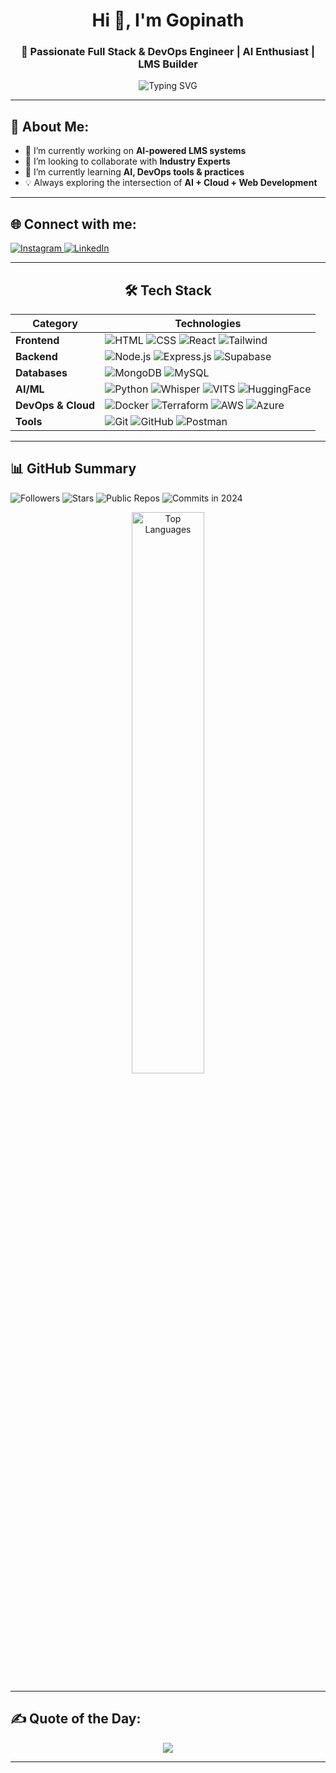 <h1 align="center">Hi 👋, I'm Gopinath</h1>
<h3 align="center">🚀 Passionate Full Stack & DevOps Engineer | AI Enthusiast | LMS Builder</h3>

<p align="center">
  <img src="https://readme-typing-svg.demolab.com?font=Fira+Code&weight=700&size=22&pause=1000&color=36BCF7&center=true&vCenter=true&width=800&lines=%F0%9F%92%BB+Building+AI-powered+LMS+Systems;%F0%9F%A7%A0+Exploring+Speech+to+Speech+Translation;%E2%98%81%EF%B8%8F+AWS+Native+AI+Solutions+Developer;%F0%9F%8C%90+DevOps+Explorer+%7C+Cloud+Practitioner;%F0%9F%9A%80+Lifelong+Learner+%7C+Open+Source+Contributor;%F0%9F%91%A8%E2%80%8D%F0%9F%92%BB+Full+Stack+Developer+%7C+AI+Integrator" alt="Typing SVG" />
</p>




---

## 🚀 About Me:
- 🔭 I’m currently working on **AI-powered LMS systems**
- 👯 I’m looking to collaborate with **Industry Experts**
- 🌱 I’m currently learning **AI, DevOps tools & practices**
- 💡 Always exploring the intersection of **AI + Cloud + Web Development**

---

## 🌐 Connect with me:
<p align="left">
  <a href="https://instagram.com/_gopiii._31" target="_blank">
    <img src="https://img.shields.io/badge/Instagram-%23E4405F.svg?logo=instagram&logoColor=white" alt="Instagram" />
  </a>
  <a href="https://linkedin.com/in/gopinath-m" target="_blank">
    <img src="https://img.shields.io/badge/LinkedIn-%230077B5.svg?logo=linkedin&logoColor=white" alt="LinkedIn" />
  </a>
</p>

---

<div align="center">

## 🛠 Tech Stack

| Category        | Technologies |
|----------------|-------------|
| **Frontend**   | ![HTML](https://img.shields.io/badge/html5-%23E34F26.svg?style=for-the-badge&logo=html5&logoColor=white) ![CSS](https://img.shields.io/badge/css3-%231572B6.svg?style=for-the-badge&logo=css3&logoColor=white) ![React](https://img.shields.io/badge/react-%2320232a.svg?style=for-the-badge&logo=react&logoColor=%2361DAFB) ![Tailwind](https://img.shields.io/badge/tailwindcss-%2338B2AC.svg?style=for-the-badge&logo=tailwind-css&logoColor=white) |
| **Backend**    | ![Node.js](https://img.shields.io/badge/node.js-6DA55F?style=for-the-badge&logo=node.js&logoColor=white) ![Express.js](https://img.shields.io/badge/express-%23404d59.svg?style=for-the-badge&logo=express&logoColor=white) ![Supabase](https://img.shields.io/badge/supabase-3ECF8E?style=for-the-badge&logo=supabase&logoColor=white) |
| **Databases**  | ![MongoDB](https://img.shields.io/badge/mongodb-%2347A248.svg?style=for-the-badge&logo=mongodb&logoColor=white) ![MySQL](https://img.shields.io/badge/mysql-%234479A1.svg?style=for-the-badge&logo=mysql&logoColor=white) |
| **AI/ML**      | ![Python](https://img.shields.io/badge/python-%233776AB.svg?style=for-the-badge&logo=python&logoColor=white) ![Whisper](https://img.shields.io/badge/Whisper-STT-blueviolet?style=for-the-badge) ![VITS](https://img.shields.io/badge/VITS-TTS-orange?style=for-the-badge) ![HuggingFace](https://img.shields.io/badge/huggingface-%23FFD21F.svg?style=for-the-badge&logo=huggingface&logoColor=black) |
| **DevOps & Cloud** | ![Docker](https://img.shields.io/badge/docker-%230db7ed.svg?style=for-the-badge&logo=docker&logoColor=white) ![Terraform](https://img.shields.io/badge/terraform-%235835CC.svg?style=for-the-badge&logo=terraform&logoColor=white) ![AWS](https://img.shields.io/badge/aws-%23FF9900.svg?style=for-the-badge&logo=amazonaws&logoColor=white) ![Azure](https://img.shields.io/badge/azure-%230072C6.svg?style=for-the-badge&logo=microsoftazure&logoColor=white) |
| **Tools**      | ![Git](https://img.shields.io/badge/git-%23F1502F.svg?style=for-the-badge&logo=git&logoColor=white) ![GitHub](https://img.shields.io/badge/github-%23181717.svg?style=for-the-badge&logo=github&logoColor=white) ![Postman](https://img.shields.io/badge/Postman-%23FF6C37.svg?style=for-the-badge&logo=postman&logoColor=white) |

</div>

---


## 📊 GitHub Summary

![Followers](https://img.shields.io/github/followers/gopinath-m?label=Followers&style=social)
![Stars](https://img.shields.io/github/stars/gopinath-m?label=Stars&style=social)
![Public Repos](https://img.shields.io/badge/Public%20Repos-34-blue?style=flat-square)
![Commits in 2024](https://img.shields.io/badge/Commits%20in%202024-1500-green?style=flat-square)


<p align="center">
  <img src="https://github-readme-stats.vercel.app/api/top-langs/?username=gopinath-m&layout=compact&theme=tokyonight" alt="Top Languages" width="48%" />
</p>

---

## ✍️ Quote of the Day:
<p align="center">
  <img src="https://quotes-github-readme.vercel.app/api?type=horizontal&theme=radical" />
</p>

---



<!-- Proudly created with 💡 by Gopi, styled using GPRM + Skillicons -->
